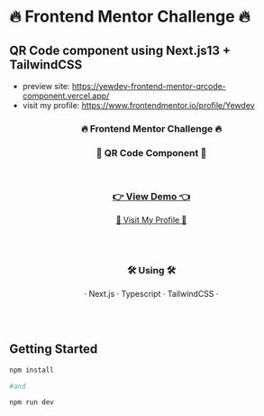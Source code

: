 # 🔥 Frontend Mentor Challenge 🔥
## QR Code component using Next.js13 + TailwindCSS
- preview site: https://yewdev-frontend-mentor-qrcode-component.vercel.app/
- visit my profile:  https://www.frontendmentor.io/profile/Yewdev


<div align="center">

  <h3 align="center"><b>🔥 Frontend Mentor Challenge 🔥</b></h3>
  <h3 align="center"><b>📍 QR Code Component 📍</b></h3>
  <br/>
  <h3 align="center">
  <strong>
    <a href="https://yewdev-frontend-mentor-qrcode-component.vercel.app/">👉 View Demo 👈</a></strong>
  </h3>
  <p align="center">
    <a href="https://www.frontendmentor.io/profile/Yewdev">🐼 Visit My Profile 🐼</a>
  </p>
  <br/>
  <br/>
  <h3 align="center">
    <b>🛠️ Using 🛠️</b>
  </h3>
  <p align="center">
    · Next.js · Typescript · TailwindCSS ·
  </p>
</div>
<br/>
<br/>

## Getting Started

```bash
npm install

#and

npm run dev
```
